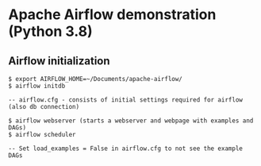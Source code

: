 # Apache Airflow demonstration (Python 3.8)

## Airflow initialization
```
$ export AIRFLOW_HOME=~/Documents/apache-airflow/
$ airflow initdb

-- airflow.cfg - consists of initial settings required for airflow (also db connection)

$ airflow webserver (starts a webserver and webpage with examples and DAGs)
$ airflow scheduler

-- Set load_examples = False in airflow.cfg to not see the example DAGs
```